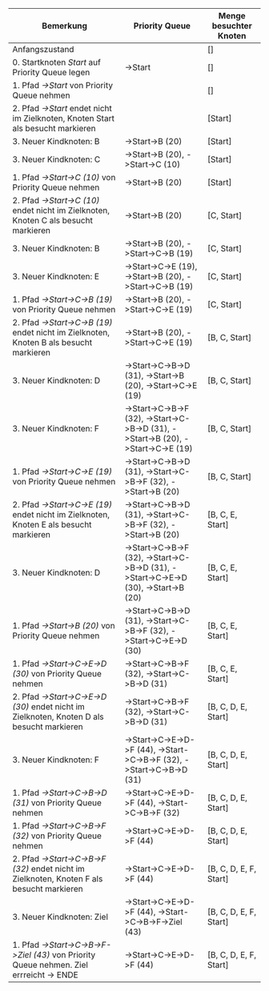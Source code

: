 | Bemerkung | Priority Queue | Menge besuchter Knoten |
|---------------------------|---------------------------|------------|
| Anfangszustand |  | [] |
| 0. Startknoten *Start* auf Priority Queue legen | ->Start | [] |
| 1. Pfad *->Start* von Priority Queue nehmen |  | [] |
| 2. Pfad *->Start* endet nicht im Zielknoten, Knoten Start als besucht markieren |  | [Start] |
| 3. Neuer Kindknoten: B | ->Start->B (20) | [Start] |
| 3. Neuer Kindknoten: C | ->Start->B (20), ->Start->C (10) | [Start] |
| 1. Pfad *->Start->C (10)* von Priority Queue nehmen | ->Start->B (20) | [Start] |
| 2. Pfad *->Start->C (10)* endet nicht im Zielknoten, Knoten C als besucht markieren | ->Start->B (20) | [C, Start] |
| 3. Neuer Kindknoten: B | ->Start->B (20), ->Start->C->B (19) | [C, Start] |
| 3. Neuer Kindknoten: E | ->Start->C->E (19), ->Start->B (20), ->Start->C->B (19) | [C, Start] |
| 1. Pfad *->Start->C->B (19)* von Priority Queue nehmen | ->Start->B (20), ->Start->C->E (19) | [C, Start] |
| 2. Pfad *->Start->C->B (19)* endet nicht im Zielknoten, Knoten B als besucht markieren | ->Start->B (20), ->Start->C->E (19) | [B, C, Start] |
| 3. Neuer Kindknoten: D | ->Start->C->B->D (31), ->Start->B (20), ->Start->C->E (19) | [B, C, Start] |
| 3. Neuer Kindknoten: F | ->Start->C->B->F (32), ->Start->C->B->D (31), ->Start->B (20), ->Start->C->E (19) | [B, C, Start] |
| 1. Pfad *->Start->C->E (19)* von Priority Queue nehmen | ->Start->C->B->D (31), ->Start->C->B->F (32), ->Start->B (20) | [B, C, Start] |
| 2. Pfad *->Start->C->E (19)* endet nicht im Zielknoten, Knoten E als besucht markieren | ->Start->C->B->D (31), ->Start->C->B->F (32), ->Start->B (20) | [B, C, E, Start] |
| 3. Neuer Kindknoten: D | ->Start->C->B->F (32), ->Start->C->B->D (31), ->Start->C->E->D (30), ->Start->B (20) | [B, C, E, Start] |
| 1. Pfad *->Start->B (20)* von Priority Queue nehmen | ->Start->C->B->D (31), ->Start->C->B->F (32), ->Start->C->E->D (30) | [B, C, E, Start] |
| 1. Pfad *->Start->C->E->D (30)* von Priority Queue nehmen | ->Start->C->B->F (32), ->Start->C->B->D (31) | [B, C, E, Start] |
| 2. Pfad *->Start->C->E->D (30)* endet nicht im Zielknoten, Knoten D als besucht markieren | ->Start->C->B->F (32), ->Start->C->B->D (31) | [B, C, D, E, Start] |
| 3. Neuer Kindknoten: F | ->Start->C->E->D->F (44), ->Start->C->B->F (32), ->Start->C->B->D (31) | [B, C, D, E, Start] |
| 1. Pfad *->Start->C->B->D (31)* von Priority Queue nehmen | ->Start->C->E->D->F (44), ->Start->C->B->F (32) | [B, C, D, E, Start] |
| 1. Pfad *->Start->C->B->F (32)* von Priority Queue nehmen | ->Start->C->E->D->F (44) | [B, C, D, E, Start] |
| 2. Pfad *->Start->C->B->F (32)* endet nicht im Zielknoten, Knoten F als besucht markieren | ->Start->C->E->D->F (44) | [B, C, D, E, F, Start] |
| 3. Neuer Kindknoten: Ziel | ->Start->C->E->D->F (44), ->Start->C->B->F->Ziel (43) | [B, C, D, E, F, Start] |
| 1. Pfad *->Start->C->B->F->Ziel (43)* von Priority Queue nehmen. Ziel errreicht -> ENDE | ->Start->C->E->D->F (44) | [B, C, D, E, F, Start] |
